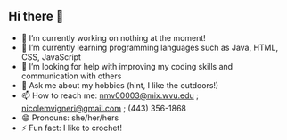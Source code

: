 ## Hi there 👋

- 🔭 I’m currently working on nothing at the moment! 
- 🌱 I’m currently learning programming languages such as Java, HTML, CSS, JavaScript
- 🤔 I’m looking for help with improving my coding skills and communication with others 
- 💬 Ask me about my hobbies (hint, I like the outdoors!)
- 📫 How to reach me: nmv00003@mix.wvu.edu ; nicolemvigneri@gmail.com  ; (443) 356-1868
- 😄 Pronouns: she/her/hers
- ⚡ Fun fact: I like to crochet!

<!--
**nicolevigneri/nicolevigneri** is a ✨ _special_ ✨ repository because its `README.md` (this file) appears on your GitHub profile.

Here are some ideas to get you started:

- 🔭 I’m currently working on ...
- 🌱 I’m currently learning ...
- 👯 I’m looking to collaborate on ...
- 🤔 I’m looking for help with ...
- 💬 Ask me about ...
- 📫 How to reach me: ...
- 😄 Pronouns: ...
- ⚡ Fun fact: ...
-->
